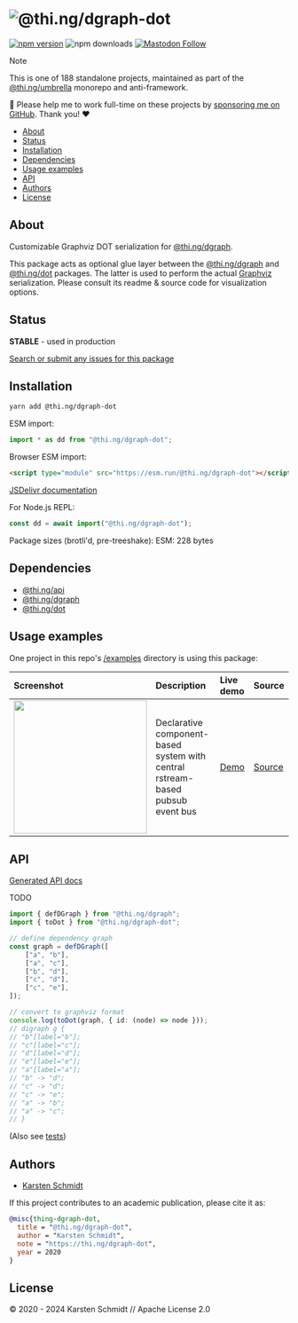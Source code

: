 <!-- This file is generated - DO NOT EDIT! -->
<!-- Please see: https://github.com/thi-ng/umbrella/blob/develop/CONTRIBUTING.md#changes-to-readme-files -->
# ![@thi.ng/dgraph-dot](https://media.thi.ng/umbrella/banners-20230807/thing-dgraph-dot.svg?f014a3fb)

[![npm version](https://img.shields.io/npm/v/@thi.ng/dgraph-dot.svg)](https://www.npmjs.com/package/@thi.ng/dgraph-dot)
![npm downloads](https://img.shields.io/npm/dm/@thi.ng/dgraph-dot.svg)
[![Mastodon Follow](https://img.shields.io/mastodon/follow/109331703950160316?domain=https%3A%2F%2Fmastodon.thi.ng&style=social)](https://mastodon.thi.ng/@toxi)

> [!NOTE]
> This is one of 188 standalone projects, maintained as part
> of the [@thi.ng/umbrella](https://github.com/thi-ng/umbrella/) monorepo
> and anti-framework.
>
> 🚀 Please help me to work full-time on these projects by [sponsoring me on
> GitHub](https://github.com/sponsors/postspectacular). Thank you! ❤️

- [About](#about)
- [Status](#status)
- [Installation](#installation)
- [Dependencies](#dependencies)
- [Usage examples](#usage-examples)
- [API](#api)
- [Authors](#authors)
- [License](#license)

## About

Customizable Graphviz DOT serialization for [@thi.ng/dgraph](https://github.com/thi-ng/umbrella/tree/develop/packages/dgraph).

This package acts as optional glue layer between the
[@thi.ng/dgraph](https://github.com/thi-ng/umbrella/tree/develop/packages/dgraph)
and
[@thi.ng/dot](https://github.com/thi-ng/umbrella/tree/develop/packages/dot)
packages. The latter is used to perform the actual
[Graphviz](https://graphviz.org) serialization. Please consult its
readme & source code for visualization options.

## Status

**STABLE** - used in production

[Search or submit any issues for this package](https://github.com/thi-ng/umbrella/issues?q=%5Bdgraph-dot%5D+in%3Atitle)

## Installation

```bash
yarn add @thi.ng/dgraph-dot
```

ESM import:

```ts
import * as dd from "@thi.ng/dgraph-dot";
```

Browser ESM import:

```html
<script type="module" src="https://esm.run/@thi.ng/dgraph-dot"></script>
```

[JSDelivr documentation](https://www.jsdelivr.com/)

For Node.js REPL:

```js
const dd = await import("@thi.ng/dgraph-dot");
```

Package sizes (brotli'd, pre-treeshake): ESM: 228 bytes

## Dependencies

- [@thi.ng/api](https://github.com/thi-ng/umbrella/tree/develop/packages/api)
- [@thi.ng/dgraph](https://github.com/thi-ng/umbrella/tree/develop/packages/dgraph)
- [@thi.ng/dot](https://github.com/thi-ng/umbrella/tree/develop/packages/dot)

## Usage examples

One project in this repo's
[/examples](https://github.com/thi-ng/umbrella/tree/develop/examples)
directory is using this package:

| Screenshot                                                                                                                | Description                                                                    | Live demo                                                | Source                                                                                |
|:--------------------------------------------------------------------------------------------------------------------------|:-------------------------------------------------------------------------------|:---------------------------------------------------------|:--------------------------------------------------------------------------------------|
| <img src="https://raw.githubusercontent.com/thi-ng/umbrella/develop/assets/examples/rstream-system-bus.png" width="240"/> | Declarative component-based system with central rstream-based pubsub event bus | [Demo](https://demo.thi.ng/umbrella/rstream-system-bus/) | [Source](https://github.com/thi-ng/umbrella/tree/develop/examples/rstream-system-bus) |

## API

[Generated API docs](https://docs.thi.ng/umbrella/dgraph-dot/)

TODO

```ts
import { defDGraph } from "@thi.ng/dgraph";
import { toDot } from "@thi.ng/dgraph-dot";

// define dependency graph
const graph = defDGraph([
    ["a", "b"],
    ["a", "c"],
    ["b", "d"],
    ["c", "d"],
    ["c", "e"],
]);

// convert to graphviz format
console.log(toDot(graph, { id: (node) => node }));
// digraph g {
// "b"[label="b"];
// "c"[label="c"];
// "d"[label="d"];
// "e"[label="e"];
// "a"[label="a"];
// "b" -> "d";
// "c" -> "d";
// "c" -> "e";
// "a" -> "b";
// "a" -> "c";
// }
```

(Also see
[tests](https://github.com/thi-ng/umbrella/blob/develop/packages/dgraph-dot/test/index.ts))

## Authors

- [Karsten Schmidt](https://thi.ng)

If this project contributes to an academic publication, please cite it as:

```bibtex
@misc{thing-dgraph-dot,
  title = "@thi.ng/dgraph-dot",
  author = "Karsten Schmidt",
  note = "https://thi.ng/dgraph-dot",
  year = 2020
}
```

## License

&copy; 2020 - 2024 Karsten Schmidt // Apache License 2.0
